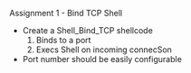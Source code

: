 Assignment 1 - Bind TCP Shell
  - Create a Shell_Bind_TCP shellcode
    1. Binds to a port
    2. Execs Shell on incoming connecSon
  - Port number should be easily configurable
